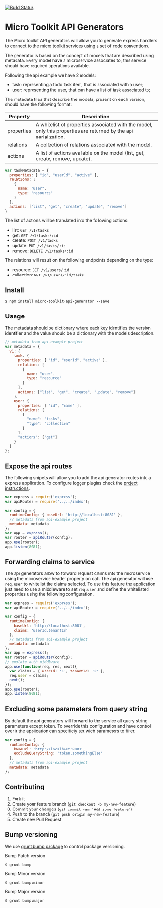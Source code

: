 [![Build Status](https://travis-ci.org/micro-toolkit/api-generator-js.svg?branch=master)](https://travis-ci.org/micro-toolkit/api-generator-js)

# Micro Toolkit API Generators

The Micro toolkit API generators will allow you to generate express handlers to connect to the micro toolkit services using a set of code conventions.

The generator is based on the concept of models that are described using metadata. Every model have a microservice associated to, this service should have required operations available.

Following the api example we have 2 models:
* task: representing a todo task item, that is associated with a user;
* user: representing the user, that can have a list of task associated to;

The metadata files that describe the models, present on each version, should have the following format:

Property    | Description
------------|------------
properties  | A whitelist of properties associated with the model, only this properties are returned by the api serialization.
relations   | A collection of relations associated with the model.
actions     | A list of actions available on the model (list, get, create, remove, update).

```javascript
var taskMetadata = {
  properties: [ "id", "userId", "active" ],
  relations: [
    {
      name: "user",
      type: "resource"
    }
  ],
  actions: ["list", "get", "create", "update", "remove"]
}
```

The list of actions will be translated into the following actions:
* list:   `GET /v1/tasks`
* get:    `GET /v1/tasks/:id`
* create: `POST /v1/tasks`
* update: `PUT /v1/tasks/:id`
* remove: `DELETE /v1/tasks/:id`

The relations will result on the following endpoints depending on the type:
* resource:   `GET /v1/users/:id`
* collection: `GET /v1/users/:id/tasks`

## Install

    $ npm install micro-toolkit-api-generator --save

## Usage

The metadata should be dictionary where each key identifies the version identifier and the value should be a dictionary with the models description.

```javascript
// metadata from api-example project
var metadata = {
  v1: {
    task: {
      properties: [ "id", "userId", "active" ],
      relations: [
        {
          name: "user",
          type: "resource"
        }
      ],
      actions: ["list", "get", "create", "update", "remove"]
    },
    user: {
      properties: [ "id", "name" ],
      relations: [
        {
          "name": "tasks",
          "type": "collection"
        }
      ],
      "actions": ["get"]
    }
  }
};
```

## Expose the api routes

The following snipets will allow you to add the api generator routes into a express application. To configure logger plugins check the [project instructions](https://github.com/micro-toolkit/logger-facade-nodejs).

```javascript
var express = require('express');
var apiRouter = require('../../index');

var config = {
  runtimeConfig: { baseUrl: 'http://localhost:8081' },
  // metadata from api-example project
  metadata: metadata
};
var app = express();
var router = apiRouter(config);
app.use(router);
app.listen(8081);
```

## Forwarding claims to service

The api generators allow to forward request claims into the microservice using the microservice header property on call. The api generator will use `req.user` to whitelist the claims selected. To use this feature the application just need to use a middleware to set `req.user` and define the whitelisted properties using the following configuration.

```javascript
var express = require('express');
var apiRouter = require('../../index');

var config = {
  runtimeConfig: {
    baseUrl: 'http://localhost:8081',
    claims: 'userId,tenantId'
  },
  // metadata from api-example project
  metadata: metadata
};
var app = express();
var router = apiRouter(config);
// emulate auth middlware
app.use(function(req, res, next){
  var claims = { userId: '1', tenantId: '2' };
  req.user = claims;
  next();
});
app.use(router);
app.listen(8081);
```

## Excluding some parameters from query string

By default the api generators will forward to the service all query string parameters except token. To override this configuration and have control over it the application can specificly set wich parameters to filter.


```javascript
var config = {
  runtimeConfig: {
    baseUrl: 'http://localhost:8081',
    excludeQueryString: 'token,somethingElse'
  },
  // metadata from api-example project
  metadata: metadata
};
```

## Contributing

1. Fork it
2. Create your feature branch (`git checkout -b my-new-feature`)
3. Commit your changes (`git commit -am 'Add some feature'`)
4. Push to the branch (`git push origin my-new-feature`)
5. Create new Pull Request

## Bump versioning

We use [grunt bump package](https://www.npmjs.org/package/grunt-bump) to control package versioning.

Bump Patch version

    $ grunt bump

Bump Minor version

    $ grunt bump:minor

Bump Major version

    $ grunt bump:major
